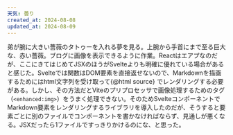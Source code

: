 ```yaml
---
天気: 曇り
created_at: 2024-08-08
updated_at: 2024-08-09
---
```


弟が腕に大きい薔薇のタトゥーを入れる夢を見る。上腕から手首にまで至る巨大な、赤い薔薇。ブログに画像を表示できるように作業。Reactはエアプなのだが、ここにきてはじめてJSXのほうがSvelteよりも明確に優れている場合があると感じた。Svelteでは関数はDOM要素を直接返せないので、Markdownを描画するためにはhtml文字列を受け取って{@html source} でレンダリングする必要がある。しかし、その方法だとViteのプリプロセッサで画像処理するためのタグ（`<enhanced:img>`）をうまく処理できない。そのためSvelteコンポーネントでMarkdown要素をレンダリングするライブラリを導入したのだが、そうすると要素ごとに別のファイルでコンポーネントを書かなければならず、見通しが悪くなる。JSXだったら1ファイルですっきりかけるのにな、と思った。
